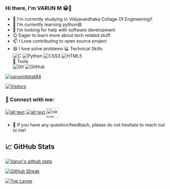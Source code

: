 ### Hi there, I'm VARUN M  😀👋

- 🔭 I'm  currently studying in Vidyavardhaka Collage Of Engineering!!
- 🌱 I’m currently learning python😄
- 🤔 I’m looking for help with software development
- 😉 Eager to learn more about tech related stuff
- 📫 I Love contributing to open source project
- 😄 I love solve problems
 💻 Technical Skills <br> 
![C](https://img.shields.io/badge/c-%2300599C.svg?style=for-the-badge&logo=c&logoColor=white) 
![Python](https://img.shields.io/badge/python-3670A0?style=for-the-badge&logo=python&logoColor=ffdd54) 
![CSS3](https://img.shields.io/badge/css3-%231572B6.svg?style=for-the-badge&logo=css3&logoColor=white)
![HTML5](https://img.shields.io/badge/html5-%23E34F26.svg?style=for-the-badge&logo=html5&logoColor=white) </br>
🔨 Tools </br>
![Git](https://img.shields.io/badge/git-%23F05033.svg?style=for-the-badge&logo=git&logoColor=white) 
![GitHub](https://img.shields.io/badge/GitHub-100000?style=for-the-badge&logo=github&logoColor=white)
<p align="left"> <a href="https://github.com/ryo-ma/github-profile-trophy"><img src="https://github-profile-trophy.vercel.app/?username=varunmbhat84" alt="varunmbhat84" /></a> </p>


[![Visitors](https://visitor-badge.glitch.me/badge?page_id=varunmbhat84.varunmbhat84)](https://varunmbhat84/)
### 🤝 Connect with me:

<a href="https://www.linkedin.com/in/varun-m-8b88b0209"> ![alt text](https://img.shields.io/badge/-LinkedIn-0e76a8?style=plastic&logo=linkedIn)</a>
<a href="https://twitter.com/varunm43473576">![alt text](https://img.shields.io/badge/-Twitter-1DA1F2?style=plastic&logo=Twitter) </a>
<a href="https://instagram.com/varun_m_bhat_84" target="blank"><img align="center" src="https://raw.githubusercontent.com/rahuldkjain/github-profile-readme-generator/master/src/images/icons/Social/instagram.svg" alt="varun_m_bhat_84" height="30" width="40" /></a>

- 💬 If you have any question/feedback, please do not hesitate to reach out to me!

## 📈 GitHub Stats 

[![Varun's github stats](https://github-readme-stats.vercel.app/api?username=varunmbhat84)](https://github.com/varunmbhat84)

[![GitHub Streak](https://github-readme-streak-stats.herokuapp.com/?user=varunmbhat84)](https://git.io/streak-stats)

[![Top Langs](https://github-readme-stats.vercel.app/api/top-langs/?username=varunmbhat84&layout=compact)](https://github.com/varunmbhat84) </br>


